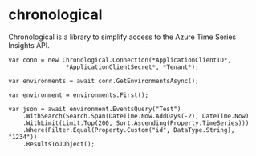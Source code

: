 # chronological
Chronological is a library to simplify access to the Azure Time Series Insights API.

```
var conn = new Chronological.Connection(*ApplicationClientID*,
                *ApplicationClientSecret*, *Tenant*);

var environments = await conn.GetEnvironmentsAsync();

var environment = environments.First();

var json = await environment.EventsQuery("Test")
    .WithSearch(Search.Span(DateTime.Now.AddDays(-2), DateTime.Now)
    .WithLimit(Limit.Top(200, Sort.Ascending(Property.TimeSeries)))
    .Where(Filter.Equal(Property.Custom("id", DataType.String), "1234"))
    .ResultsToJObject();
```